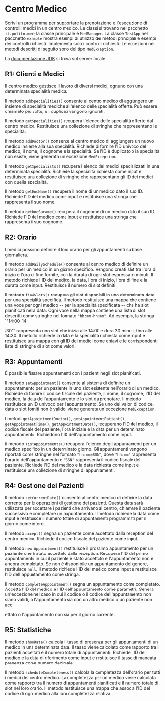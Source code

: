 Centro Medico
=============

Scrivi un programma per supportare la prenotazione e l'esecuzione di controlli medici in un centro medico.
Le classi si trovano nel pacchetto `it.polito.med`; la classe principale è `MedManager`. La classe `TestApp` nel pacchetto `example` mostra esempi di utilizzo dei metodi principali e esempi dei controlli richiesti. 
Implementa solo i controlli richiesti. 
Le eccezioni nei metodi descritti di seguito sono del tipo `MedException`.

La [documentazione JDK](https://oop.polito.it/api/) si trova sul server locale.


R1: Clienti e Medici
--------------------

Il centro medico gestisce il lavoro di diversi medici, ognuno con una determinata specialità medica.

Il metodo `addSpecialities()` consente al centro medico di aggiungere un insieme di specialità mediche all'elenco delle specialità offerte. Può essere chiamato più volte, e i duplicati vengono ignorati.

Il metodo `getSpecialities()` recupera l'elenco delle specialità offerte dal centro medico. Restituisce una collezione di stringhe che rappresentano le specialità.

Il metodo `addDoctor()` consente al centro medico di aggiungere un nuovo medico insieme alla sua specialità. Richiede di fornire l'ID univoco del medico, il nome, il cognome e la specialità. Se l'ID è duplicato o la specialità non esiste, viene generata un'eccezione `MedException`.


Il metodo `getSpecialists()` recupera l'elenco dei medici specializzati in una determinata specialità. Richiede la specialità richiesta come input e restituisce una collezione di stringhe che rappresentano gli ID dei medici con quella specialità.

Il metodo `getDocName()` recupera il nome di un medico dato il suo ID. Richiede l'ID del medico come input e restituisce una stringa che rappresenta il suo nome.

Il metodo `getDocSurame()` recupera il cognome di un medico dato il suo ID. Richiede l'ID del medico come input e restituisce una stringa che rappresenta il suo cognome.

R2: Orario
-----------

I medici possono definire il loro orario per gli appuntamenti su base giornaliera.

Il metodo `addDailySchedule()` consente al centro medico di definire un orario per un medico in un giorno specifico. Vengono creati slot tra l'ora di inizio e l'ora di fine fornite, con la durata di ogni slot espressa in minuti. Il metodo richiede l'ID del medico, la data, l'ora di inizio, l'ora di fine e la durata come input. Restituisce il numero di slot definiti.


Il metodo `findSlots()` recupera gli slot disponibili in una determinata data per una specialità specifica. Il metodo restituisce una mappa che contiene una voce per ogni medico -- per la specialità specificata -- che ha slot pianificati nella data. Ogni voce nella mappa contiene una lista di slot descritti come stringhe nel formato `"hh:mm-hh:mm"`. Ad esempio, la stringa `"14:00-14

:30"` rappresenta uno slot che inizia alle 14:00 e dura 30 minuti, fino alle 14:30. Il metodo richiede la data e la specialità richiesta come input e restituisce una mappa con gli ID dei medici come chiavi e le corrispondenti liste di stringhe di slot come valori.


R3: Appuntamenti
----------------

È possibile fissare appuntamenti con i pazienti negli slot pianificati.

Il metodo `setAppointment()` consente al sistema di definire un appuntamento per un paziente in uno slot esistente nell'orario di un medico. Richiede di fornire il codice fiscale del paziente, il nome, il cognome, l'ID del medico, la data dell'appuntamento e lo slot da prenotare. Il metodo restituisce un ID univoco per l'appuntamento. Se uno dei valori di codice, data o slot forniti non è valido, viene generata un'eccezione `MedException`.


I metodi `getAppointmentDoctor()`, `getAppointmentPatient()`, `getAppointmentTime()`, `getAppointmentDate()`, recuperano l'ID del medico, il codice fiscale del paziente, l'ora iniziale e la data per un determinato appuntamento. Richiedono l'ID dell'appuntamento come input.

Il metodo `listAppointments()` recupera l'elenco degli appuntamenti per un medico specifico in un determinato giorno. Gli appuntamenti vengono riportati come stringhe nel formato `"hh:mm=SSN"`, dove `"hh:mm"` rappresenta l'orario dell'appuntamento e `"SSN"` rappresenta il codice fiscale del paziente. Richiede l'ID del medico e la data richiesta come input e restituisce una collezione di stringhe di appuntamenti.


R4: Gestione dei Pazienti
-------------------------

Il metodo `setCurrentDate()` consente al centro medico di definire la data corrente per le operazioni di gestione dei pazienti. Questa data sarà utilizzata per accettare i pazienti che arrivano al centro, chiamare il paziente successivo e completare un appuntamento. Il metodo richiede la data come input e restituisce il numero totale di appuntamenti programmati per il giorno come intero.

Il metodo `accept()` segna un paziente come accettato dalla reception del centro medico. Richiede il codice fiscale del paziente come input.

Il metodo `nextAppointment()` restituisce il prossimo appuntamento per un paziente che è stato accettato dalla reception. Recupera l'ID del primo appuntamento in cui il paziente è stato accettato e l'appuntamento non è ancora completato. Se non è disponibile un appuntamento del genere, restituisce `null`. Il metodo richiede l'ID del medico come input e restituisce l'ID dell'appuntamento come stringa.

Il metodo `completeAppointment()` segna un appuntamento come completato. Accetta l'ID del medico e l'ID dell'appuntamento come parametri. Genera un'eccezione nel caso in cui il codice o il codice dell'appuntamento non siano validi, o l'appuntamento sia con un altro medico o un paziente non acc

ettato o l'appuntamento non sia per il giorno corrente.


R5: Statistiche
---------------

Il metodo `showRate()` calcola il tasso di presenza per gli appuntamenti di un medico in una determinata data. Il tasso viene calcolato come rapporto tra i pazienti accettati e il numero totale di appuntamenti. Richiede l'ID del medico e la data di riferimento come input e restituisce il tasso di mancata presenza come numero decimale.

Il metodo `scheduleCompleteness()` calcola la completezza dell'orario per tutti i medici del centro medico. La completezza per un medico viene calcolata come rapporto tra il numero di appuntamenti pianificati e il numero totale di slot nel loro orario. Il metodo restituisce una mappa che associa l'ID del codice di ogni medico alla loro completezza relativa.